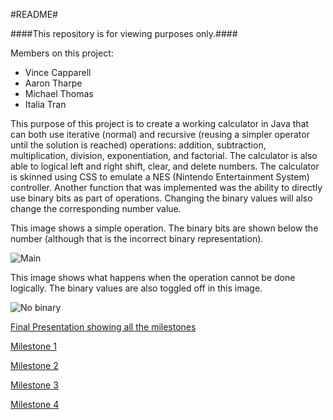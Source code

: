 #README#

####This repository is for viewing purposes only.####

Members on this project:
* Vince Capparell
* Aaron Tharpe
* Michael Thomas
* Italia Tran

This purpose of this project is to create a working calculator in Java that can both use iterative (normal) and recursive (reusing a simpler operator until the solution is reached) operations: addition, subtraction, multiplication, division, exponentiation, and factorial. The calculator is also able to logical left and right shift, clear, and delete numbers. The calculator is skinned using CSS to emulate a NES (Nintendo Entertainment System) controller. Another function that was implemented was the ability to directly use binary bits as part of operations. Changing the binary values will also change the corresponding number value.

This image shows a simple operation. The binary bits are shown below the number (although that is the incorrect binary representation).

![Main](http://i.imgur.com/VpamQ5M.png)

This image shows what happens when the operation cannot be done logically. The binary values are also toggled off in this image.

![No binary](http://i.imgur.com/URVGHQo.png)

[Final Presentation showing all the milestones](https://www.youtube.com/watch?v=l-lpWqFChjk)

[Milestone 1](https://drive.google.com/file/d/0B2wvpMZu6BU6QXRfVHFZY09JZ00/view?usp=sharing)

[Milestone 2](https://drive.google.com/open?id=0B2wvpMZu6BU6Z3hva1FQMm9GTnM&authuser=0)

[Milestone 3](https://drive.google.com/open?id=0B2wvpMZu6BU6MWJTWDJCTGlIR1E&authuser=0)

[Milestone 4](https://drive.google.com/open?id=0B2wvpMZu6BU6LXZqZHA0cE9SS28&authuser=0)

